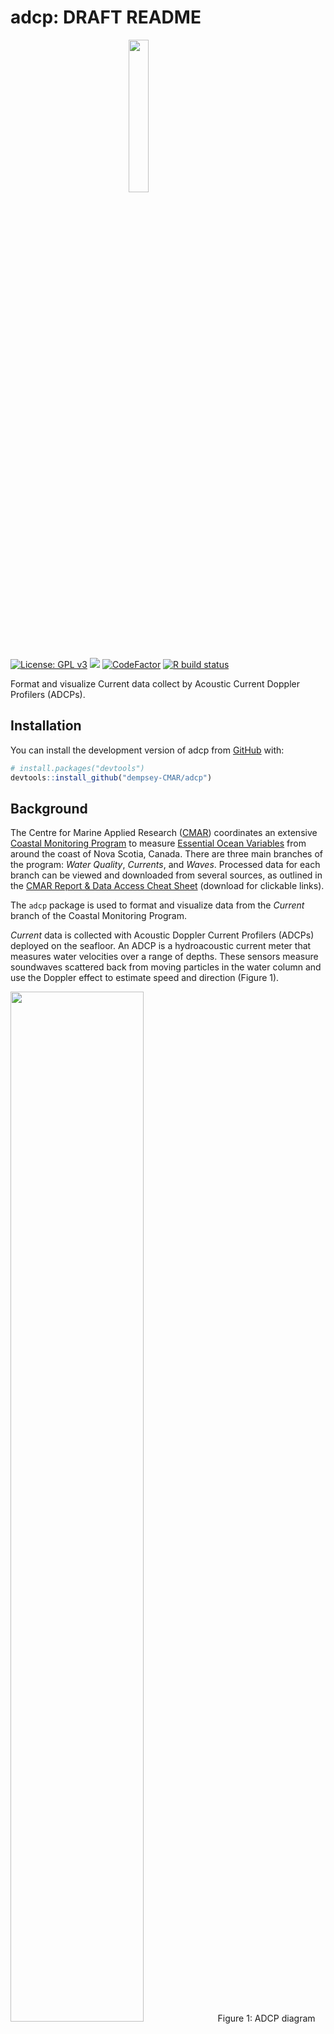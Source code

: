 
<!-- README.md is generated from README.Rmd. Please edit that file -->

# adcp: DRAFT README

<img src="https://github.com/dempsey-CMAR/adcp/blob/main/man/figures/README-adcp-hex.png" width="25%" style="display: block; margin: auto;" />

<!-- badges: start -->

[![License: GPL
v3](https://img.shields.io/badge/License-GPLv3-blue.svg)](https://www.gnu.org/licenses/gpl-3.0)
[![](https://img.shields.io/badge/devel%20version-1.0.0-blue.svg)](https://github.com/dempsey-CMAR/adcp)
[![CodeFactor](https://www.codefactor.io/repository/github/dempsey-CMAR/adcp/badge)](https://www.codefactor.io/repository/github/dempsey-CMAR/adcp)
[![R build
status](https://github.com/dempsey-CMAR/adcp/workflows/R-CMD-check/badge.svg)](https://github.com/dempsey-CMAR/adcp/actions)

<!-- badges: end -->

Format and visualize Current data collect by Acoustic Current Doppler
Profilers (ADCPs).

## Installation

You can install the development version of adcp from
[GitHub](https://github.com/) with:

``` r
# install.packages("devtools")
devtools::install_github("dempsey-CMAR/adcp")
```

## Background

The Centre for Marine Applied Research ([CMAR](https://cmar.ca/))
coordinates an extensive [Coastal Monitoring
Program](https://cmar.ca/coastal-monitoring-program/) to measure
[Essential Ocean
Variables](https://www.goosocean.org/index.php?option=com_content&view=article&id=14&Itemid=114)
from around the coast of Nova Scotia, Canada. There are three main
branches of the program: *Water Quality*, *Currents*, and *Waves*.
Processed data for each branch can be viewed and downloaded from several
sources, as outlined in the [CMAR Report & Data Access Cheat
Sheet](https://github.com/Centre-for-Marine-Applied-Research/strings/blob/master/man/figures/README-access-cheatsheet.pdf)
(download for clickable links).

The `adcp` package is used to format and visualize data from the
*Current* branch of the Coastal Monitoring Program.

*Current* data is collected with Acoustic Doppler Current Profilers
(ADCPs) deployed on the seafloor. An ADCP is a hydroacoustic current
meter that measures water velocities over a range of depths. These
sensors measure soundwaves scattered back from moving particles in the
water column and use the Doppler effect to estimate speed and direction
(Figure 1).

<img src="https://github.com/dempsey-CMAR/adcp/blob/main/man/figures/README-fig1.jpg" width="65%" />
Figure 1: ADCP diagram (not to scale).

<br> <br>

Current data is recorded for vertical bins throughout the water column.
The `adcp` package uses data from the sensor configuration to calculate
the bin height above sea floor and the bin depth below the surface
(Figure 2). Note that the *bin height* always refers to the same point
in space; the same *bin depth* can refer to different points due to
changing tides.

<img src="https://github.com/dempsey-CMAR/adcp/blob/main/man/figures/README-fig2.png" width="100%" />
Figure 2: The bin height above the sea floor and the bin depth below the
surface are calculated from deployment configurations including the
sensor depth, sensor height above the sea floor, first bin range, and
bin size.

## Example - move this to vignette

``` r
library(adcp)
library(dplyr)
library(viridis)
```

Consider an ADCP deployed from January 17, 2019 to March 1, 2019 at Long
Beach, St. Mary’s Bay.

The raw .txt file looks like this:

<img src="https://github.com/dempsey-CMAR/adcp/blob/main/man/figures/README-fig3.png" width="100%" />
Figure 3: Raw ADCP data file for Long Beach.

### Import and format data

`adcp_read_txt` reads in the .txt file and applies some formatting.
There is a column for the timestamp, ensemble number, and variable
measured. Additional columns, labelled `V8` to `Vn` hold the
measurements for each bin.

``` r
path <- system.file("testdata", package = "adcp")

# deployment metadata from tracking sheet
metadata <- tibble(
  Depl_ID = "DG009",
  Waterbody = "St. Mary's Bay",
  Station_Name = "Long Beach",
  Inst_Altitude = 0.5,
  Bin_Size = 1,
  First_Bin_Range = 1
)


dat <- adcp_read_txt(path, "2019-01-17_Long_Beach.txt")

head(dat)
#>          timestamp_ns Num       variable   V8 V9 V10 V11 V12 V13 V14 V15 V16
#> 1 2019-01-17 10:40:00  17    SensorDepth 0.16 NA  NA  NA  NA  NA  NA  NA  NA
#> 2 2019-01-17 10:40:00  17     WaterSpeed   NA NA  NA  NA  NA  NA  NA  NA  NA
#> 3 2019-01-17 10:40:00  17 WaterDirection   NA NA  NA  NA  NA  NA  NA  NA  NA
#> 4 2019-01-17 10:50:00  18    SensorDepth 0.16 NA  NA  NA  NA  NA  NA  NA  NA
#> 5 2019-01-17 10:50:00  18     WaterSpeed   NA NA  NA  NA  NA  NA  NA  NA  NA
#> 6 2019-01-17 10:50:00  18 WaterDirection   NA NA  NA  NA  NA  NA  NA  NA  NA
#>   V17 V18 V19 V20 V21 V22 V23 V24 V25 V26 V27 V28 V29 V30 V31 V32 V33 V34 V35
#> 1  NA  NA  NA  NA  NA  NA  NA  NA  NA  NA  NA  NA  NA  NA  NA  NA  NA  NA  NA
#> 2  NA  NA  NA  NA  NA  NA  NA  NA  NA  NA  NA  NA  NA  NA  NA  NA  NA  NA  NA
#> 3  NA  NA  NA  NA  NA  NA  NA  NA  NA  NA  NA  NA  NA  NA  NA  NA  NA  NA  NA
#> 4  NA  NA  NA  NA  NA  NA  NA  NA  NA  NA  NA  NA  NA  NA  NA  NA  NA  NA  NA
#> 5  NA  NA  NA  NA  NA  NA  NA  NA  NA  NA  NA  NA  NA  NA  NA  NA  NA  NA  NA
#> 6  NA  NA  NA  NA  NA  NA  NA  NA  NA  NA  NA  NA  NA  NA  NA  NA  NA  NA  NA
#>   V36 V37 V38 V39 V40 V41 V42 V43 V44 V45 V46 V47 V48 V49 V50 V51 V52 V53 V54
#> 1  NA  NA  NA  NA  NA  NA  NA  NA  NA  NA  NA  NA  NA  NA  NA  NA  NA  NA  NA
#> 2  NA  NA  NA  NA  NA  NA  NA  NA  NA  NA  NA  NA  NA  NA  NA  NA  NA  NA  NA
#> 3  NA  NA  NA  NA  NA  NA  NA  NA  NA  NA  NA  NA  NA  NA  NA  NA  NA  NA  NA
#> 4  NA  NA  NA  NA  NA  NA  NA  NA  NA  NA  NA  NA  NA  NA  NA  NA  NA  NA  NA
#> 5  NA  NA  NA  NA  NA  NA  NA  NA  NA  NA  NA  NA  NA  NA  NA  NA  NA  NA  NA
#> 6  NA  NA  NA  NA  NA  NA  NA  NA  NA  NA  NA  NA  NA  NA  NA  NA  NA  NA  NA
#>   V55 V56 V57 V58 V59 V60 V61 V62 V63 V64 V65 V66
#> 1  NA  NA  NA  NA  NA  NA  NA  NA  NA  NA  NA  NA
#> 2  NA  NA  NA  NA  NA  NA  NA  NA  NA  NA  NA  NA
#> 3  NA  NA  NA  NA  NA  NA  NA  NA  NA  NA  NA  NA
#> 4  NA  NA  NA  NA  NA  NA  NA  NA  NA  NA  NA  NA
#> 5  NA  NA  NA  NA  NA  NA  NA  NA  NA  NA  NA  NA
#> 6  NA  NA  NA  NA  NA  NA  NA  NA  NA  NA  NA  NA
```

`adcp_assign_bin_altitude()` re-names the bin columns with the
corresponding bin altitude (height above the sea floor), using
information from the deployment configuration.

``` r
dat <- adcp_assign_altitude(dat, metadata = metadata)

head(dat[, 1:10])
#>          timestamp_ns Num       variable  1.5 2.5 3.5 4.5 5.5 6.5 7.5
#> 1 2019-01-17 10:40:00  17    SensorDepth 0.16  NA  NA  NA  NA  NA  NA
#> 2 2019-01-17 10:40:00  17     WaterSpeed   NA  NA  NA  NA  NA  NA  NA
#> 3 2019-01-17 10:40:00  17 WaterDirection   NA  NA  NA  NA  NA  NA  NA
#> 4 2019-01-17 10:50:00  18    SensorDepth 0.16  NA  NA  NA  NA  NA  NA
#> 5 2019-01-17 10:50:00  18     WaterSpeed   NA  NA  NA  NA  NA  NA  NA
#> 6 2019-01-17 10:50:00  18 WaterDirection   NA  NA  NA  NA  NA  NA  NA
```

The centre of the first bin is 1.5 m from the sea floor; the centre of
the second bin is 2.5 m from the sea floor, etc.

`adcp_correct_timestamp()` converts the timestamp to UTC.

The timestamp column of the raw data is in the timezone of the
deployment date (e.g., “AST” if deployed in November to March and “DST”
if deployed in March to November). The timestamp does NOT account for
changes in daylight savings time.

adcp_correct_timestamp() converts each timestamp to true UTC by adding 3
hours if the deployment date was during daylight savings, or 4 hours if
the deployment date was during Atlantic Standard Time.

``` r
dat <- adcp_correct_timestamp(dat)

head(dat[1:10])
#>         timestamp_utc Num       variable  1.5 2.5 3.5 4.5 5.5 6.5 7.5
#> 1 2019-01-17 14:40:00  17    SensorDepth 0.16  NA  NA  NA  NA  NA  NA
#> 2 2019-01-17 14:40:00  17     WaterSpeed   NA  NA  NA  NA  NA  NA  NA
#> 3 2019-01-17 14:40:00  17 WaterDirection   NA  NA  NA  NA  NA  NA  NA
#> 4 2019-01-17 14:50:00  18    SensorDepth 0.16  NA  NA  NA  NA  NA  NA
#> 5 2019-01-17 14:50:00  18     WaterSpeed   NA  NA  NA  NA  NA  NA  NA
#> 6 2019-01-17 14:50:00  18 WaterDirection   NA  NA  NA  NA  NA  NA  NA
```

This ADCP was deployed in January (AST), so 4 hours were added to each
timestmap to convert to UTC.

`adcp_pivot_longer()` pivots the data so that bin heights are
observations, and adds [Climate
Forecast-compliant](https://cfconventions.org/Data/cf-standard-names/current/build/cf-standard-name-table.html)
names to each column.

``` r
dat <- adcp_pivot_longer(dat)

head(dat)
#> # A tibble: 6 x 5
#>   timestamp_utc       sensor_depth_below_~ bin_height_above_se~ sea_water_speed~
#>   <dttm>                             <dbl>                <dbl>            <dbl>
#> 1 2019-01-17 15:10:00                 26.8                  1.5            0.074
#> 2 2019-01-17 15:10:00                 26.8                  2.5            0.087
#> 3 2019-01-17 15:10:00                 26.8                  3.5            0.103
#> 4 2019-01-17 15:10:00                 26.8                  4.5            0.124
#> 5 2019-01-17 15:10:00                 26.8                  5.5            0.138
#> 6 2019-01-17 15:10:00                 26.8                  6.5            0.171
#> # ... with 1 more variable: sea_water_to_direction_degree <dbl>
```

`dat` is now in a useful format for analysis.

However, for submission to the [Nova Scotia Open Data
Portal](https://data.novascotia.ca/), several additional steps are
required.

`adcp_calculate_bin_depth()` adds column `bin_depth_below_surface_m`:

``` r
dat <- adcp_calculate_bin_depth(dat, metadata = metadata)

head(dat)
#> # A tibble: 6 x 6
#>   timestamp_utc       sensor_depth_below~ bin_depth_below_su~ bin_height_above_~
#>   <dttm>                            <dbl>               <dbl>              <dbl>
#> 1 2019-01-17 15:10:00                26.8                25.8                1.5
#> 2 2019-01-17 15:10:00                26.8                24.8                2.5
#> 3 2019-01-17 15:10:00                26.8                23.8                3.5
#> 4 2019-01-17 15:10:00                26.8                22.8                4.5
#> 5 2019-01-17 15:10:00                26.8                21.8                5.5
#> 6 2019-01-17 15:10:00                26.8                20.8                6.5
#> # ... with 2 more variables: sea_water_speed_m_s <dbl>,
#> #   sea_water_to_direction_degree <dbl>
```

`adcp_add_opendata_cols()` adds `deployment_id`, `waterbody`, and
`station` columns so the data can be compiled with other deployments.

``` r
dat <- adcp_add_opendata_cols(dat, metadata = metadata)

head(dat)
#> # A tibble: 6 x 9
#>   deployment_id waterbody      station    timestamp_utc       sensor_depth_belo~
#>   <chr>         <chr>          <chr>      <dttm>                           <dbl>
#> 1 DG009         St. Mary's Bay Long Beach 2019-01-17 15:10:00               26.8
#> 2 DG009         St. Mary's Bay Long Beach 2019-01-17 15:10:00               26.8
#> 3 DG009         St. Mary's Bay Long Beach 2019-01-17 15:10:00               26.8
#> 4 DG009         St. Mary's Bay Long Beach 2019-01-17 15:10:00               26.8
#> 5 DG009         St. Mary's Bay Long Beach 2019-01-17 15:10:00               26.8
#> 6 DG009         St. Mary's Bay Long Beach 2019-01-17 15:10:00               26.8
#> # ... with 4 more variables: bin_depth_below_surface_m <dbl>,
#> #   bin_height_above_sea_floor_m <dbl>, sea_water_speed_m_s <dbl>,
#> #   sea_water_to_direction_degree <dbl>
```

`adcp_flag_data()` flags obervations where
`sensor_depth_below_surface_m` changes faster than expected.

``` r
dat <- adcp_flag_data(dat)

head(dat[, 6:11])
#> # A tibble: 6 x 6
#>   bin_depth_below~ bin_height_abov~ sea_water_speed~ sea_water_to_di~ depth_diff
#>              <dbl>            <dbl>            <dbl>            <dbl>      <dbl>
#> 1             25.8              1.5            0.074             209.       1.55
#> 2             24.8              2.5            0.087             208.       1.55
#> 3             23.8              3.5            0.103             211.       1.55
#> 4             22.8              4.5            0.124             224.       1.55
#> 5             21.8              5.5            0.138             221.       1.55
#> 6             20.8              6.5            0.171             220.       1.55
#> # ... with 1 more variable: depth_flag <glue>
```

All of these steps can be linked using the pipe operator:

``` r
dat <- adcp_read_txt(path, "2019-01-17_Long_Beach.txt") %>% 
  adcp_assign_altitude(metadata) %>%
  adcp_correct_timestamp() %>%
  adcp_pivot_longer() %>%
  adcp_calculate_bin_depth(metadata) %>%
  adcp_add_opendata_cols(metadata) %>%
  adcp_flag_data()

head(dat)
#> # A tibble: 6 x 11
#>   deployment_id waterbody      station    timestamp_utc       sensor_depth_belo~
#>   <chr>         <chr>          <chr>      <dttm>                           <dbl>
#> 1 DG009         St. Mary's Bay Long Beach 2019-01-17 15:10:00               26.8
#> 2 DG009         St. Mary's Bay Long Beach 2019-01-17 15:10:00               26.8
#> 3 DG009         St. Mary's Bay Long Beach 2019-01-17 15:10:00               26.8
#> 4 DG009         St. Mary's Bay Long Beach 2019-01-17 15:10:00               26.8
#> 5 DG009         St. Mary's Bay Long Beach 2019-01-17 15:10:00               26.8
#> 6 DG009         St. Mary's Bay Long Beach 2019-01-17 15:10:00               26.8
#> # ... with 6 more variables: bin_depth_below_surface_m <dbl>,
#> #   bin_height_above_sea_floor_m <dbl>, sea_water_speed_m_s <dbl>,
#> #   sea_water_to_direction_degree <dbl>, depth_diff <dbl>, depth_flag <glue>
```

### Plot data

Plot the sensor depth to determine if any observations should be
trimmed.

``` r
adcp_plot_depth_flags(dat)
```

<img src="man/figures/README-fig4-1.png" width="100%" /> Filter data to
keep “good” obsevations.

``` r
dat <- filter(dat, depth_flag == "good")
```

Plot sensor depth:

``` r
adcp_plot_depth(dat, geom = "line")
```

<img src="man/figures/README-fig5-1.png" width="100%" /> Plot current
rose:

``` r
cols <- viridis(12, option = "F", direction = -1)

ints <- adcp_count_obs(dat, sea_water_speed_m_s)
#> Lower bound of first interval set to 0
breaks <- c(ints$lower, max(ints$upper)) 


adcp_plot_current_rose(
  dat, 
  breaks = breaks, 
  speed_cols = cols,
  speed_label = "Current Speed (m/s)"
)
```

<img src="man/figures/README-fig6-1.png" width="100%" /> Plot current
speed histogram.

``` r
 adcp_plot_speed_hist(ints, bar_cols = cols, speed_label = "Current Speed (m/s)")
```

<img src="man/figures/README-fig7-1.png" width="100%" />
